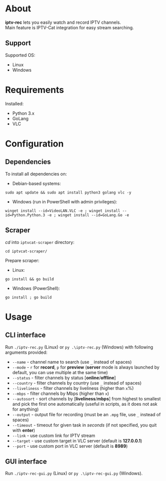 # About
**iptv-rec** lets you easily watch and record IPTV channels.\
Main feature is IPTV-Cat integration for easy stream searching.
## Support
Supported OS:
- Linux
- Windows
# Requirements
Installed:
- Python 3.x
- GoLang
- VLC
# Configuration
## Dependencies
To install all dependencies on:
- Debian-based systems:
```
sudo apt update && sudo apt install python3 golang vlc -y
```
- Windows (run in PowerShell with admin privileges):
```
winget install --id=VideoLAN.VLC -e ; winget install --id=Python.Python.3 -e ; winget install --id=GoLang.Go -e
```
## Scraper
*cd* into `iptvcat-scraper` directory:
```
cd iptvcat-scraper/
```
Prepare scraper:
- Linux:
```
go install && go build
```
- Windows (PowerShell):
```
go install ; go build
```
# Usage
## CLI interface
Run `./iptv-rec.py` (Linux) or `py .\iptv-rec.py` (Windows) with following arguments provided:
- `--name` - channel name to search (use `_` instead of spaces)
- `--mode` - `r` for **record**, `p` for **preview** (**server** mode is always launched by default, you can use multiple at the same time)
- `--status` - filter channels by status [**online**/**offline**]
- `--country` - filter channels by country (use `_` instead of spaces)
- `--liveliness` - filter channels by liveliness (higher than `x`%)
- `--mbps` - filter channels by Mbps (higher than `x`)
- `--autosort` - sort channels by [**liveliness**/**mbps**] from highest to smallest and pick the first one automatically (useful in scripts, as it does not ask for anything)
- `--output` - output file for recording (must be an `.mpg` file, use `_` instead of spaces)
- `--timeout` - timeout for given task in *seconds* (if not specified, you quit with **enter**)
- `--link` - use custom link for IPTV stream
- `--target` - use custom target in VLC server (default is **127.0.0.1**)
- `--port` - use custom port in VLC server (default is **8989**)
## GUI interface
Run `./iptv-rec-gui.py` (Linux) or `py .\iptv-rec-gui.py` (Windows).

